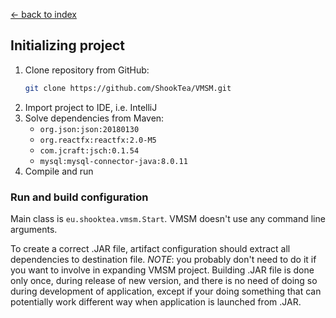 [← back to index](../index.md)

## Initializing project

1. Clone repository from GitHub:
    ```bash
    git clone https://github.com/ShookTea/VMSM.git
    ```
1. Import project to IDE, i.e. IntelliJ
1. Solve dependencies from Maven:
    * `org.json:json:20180130`
    * `org.reactfx:reactfx:2.0-M5`
    * `com.jcraft:jsch:0.1.54`
    * `mysql:mysql-connector-java:8.0.11`
1. Compile and run

### Run and build configuration

Main class is `eu.shooktea.vmsm.Start`. VMSM doesn't use any command line arguments.

To create a correct .JAR file, artifact configuration should extract all dependencies to destination file. *NOTE*: you
probably don't need to do it if you want to involve in expanding VMSM project. Building .JAR file is done only once,
during release of new version, and there is no need of doing so during development of application, except if your
doing something that can potentially work different way when application is launched from .JAR.